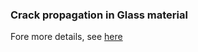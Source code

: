 ### Crack propagation in Glass material

Fore more details, see [here](https://nonlocalmodels.github.io/examples/fd-crack-glass-material.html)


